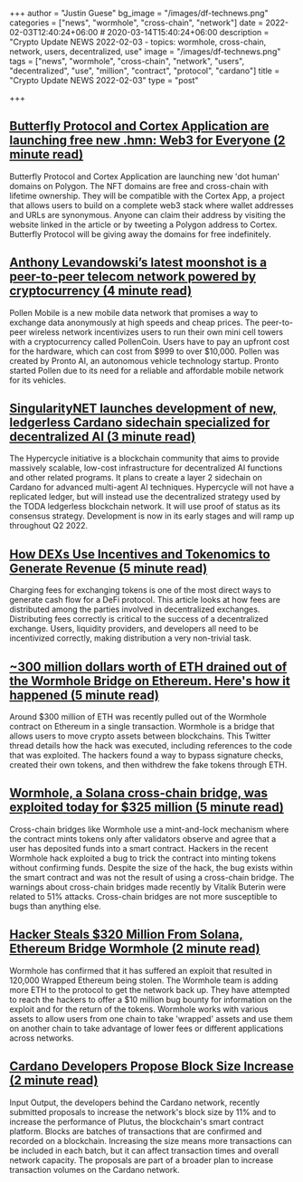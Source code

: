 +++
author = "Justin Guese"
bg_image = "/images/df-technews.png"
categories = ["news", "wormhole", "cross-chain", "network"]
date = 2022-02-03T12:40:24+06:00 # 2020-03-14T15:40:24+06:00
description = "Crypto Update NEWS 2022-02-03 - topics: wormhole, cross-chain, network, users, decentralized, use"
image = "/images/df-technews.png"
tags = ["news", "wormhole", "cross-chain", "network", "users", "decentralized", "use", "million", "contract", "protocol", "cardano"]
title = "Crypto Update NEWS 2022-02-03"
type = "post"

+++

## [Butterfly Protocol and Cortex Application are launching free new .hmn: Web3 for Everyone (2 minute read)](https://www.prnewswire.com/news-releases/butterfly-protocol-and-cortex-application-are-launching-free-new-hmn-web3-for-everyone-301472910.html)

Butterfly Protocol and Cortex Application are launching new 'dot human' domains on Polygon. The NFT domains are free and cross-chain with lifetime ownership. They will be compatible with the Cortex App, a project that allows users to build on a complete web3 stack where wallet addresses and URLs are synonymous. Anyone can claim their address by visiting the website linked in the article or by tweeting a Polygon address to Cortex. Butterfly Protocol will be giving away the domains for free indefinitely.

## [Anthony Levandowski’s latest moonshot is a peer-to-peer telecom network powered by cryptocurrency (4 minute read)](https://techcrunch.com/2022/02/02/anthony-levandowskis-latest-moonshot-is-a-peer-to-peer-telecom-network-powered-by-cryptocurrency/)

Pollen Mobile is a new mobile data network that promises a way to exchange data anonymously at high speeds and cheap prices. The peer-to-peer wireless network incentivizes users to run their own mini cell towers with a cryptocurrency called PollenCoin. Users have to pay an upfront cost for the hardware, which can cost from $999 to over $10,000. Pollen was created by Pronto AI, an autonomous vehicle technology startup. Pronto started Pollen due to its need for a reliable and affordable mobile network for its vehicles.

## [SingularityNET launches development of new, ledgerless Cardano sidechain specialized for decentralized AI (3 minute read)](https://cryptobuzz.co.uk/2022/02/03/singularitynet-launches-development-of-new-ledgerless-cardano-sidechain-specialized-for-decentralized-ai/)

The Hypercycle initiative is a blockchain community that aims to provide massively scalable, low-cost infrastructure for decentralized AI functions and other related programs. It plans to create a layer 2 sidechain on Cardano for advanced multi-agent AI techniques. Hypercycle will not have a replicated ledger, but will instead use the decentralized strategy used by the TODA ledgerless blockchain network. It will use proof of status as its consensus strategy. Development is now in its early stages and will ramp up throughout Q2 2022.

## [How DEXs Use Incentives and Tokenomics to Generate Revenue (5 minute read)](https://thedefiant.io/intotheblock-how-dexs-use-incentives-and-tokenomics-to-generate-revenue/)

Charging fees for exchanging tokens is one of the most direct ways to generate cash flow for a DeFi protocol. This article looks at how fees are distributed among the parties involved in decentralized exchanges. Distributing fees correctly is critical to the success of a decentralized exchange. Users, liquidity providers, and developers all need to be incentivized correctly, making distribution a very non-trivial task.

## [~300 million dollars worth of ETH drained out of the Wormhole Bridge on Ethereum. Here's how it happened (5 minute read)](https://twitter.com/kelvinfichter/status/1489041221947375616)

Around $300 million of ETH was recently pulled out of the Wormhole contract on Ethereum in a single transaction. Wormhole is a bridge that allows users to move crypto assets between blockchains. This Twitter thread details how the hack was executed, including references to the code that was exploited. The hackers found a way to bypass signature checks, created their own tokens, and then withdrew the fake tokens through ETH.

## [Wormhole, a Solana cross-chain bridge, was exploited today for $325 million (5 minute read)](https://twitter.com/jonwu_/status/1489062401597079554)

Cross-chain bridges like Wormhole use a mint-and-lock mechanism where the contract mints tokens only after validators observe and agree that a user has deposited funds into a smart contract. Hackers in the recent Wormhole hack exploited a bug to trick the contract into minting tokens without confirming funds. Despite the size of the hack, the bug exists within the smart contract and was not the result of using a cross-chain bridge. The warnings about cross-chain bridges made recently by Vitalik Buterin were related to 51% attacks. Cross-chain bridges are not more susceptible to bugs than anything else.

## [Hacker Steals $320 Million From Solana, Ethereum Bridge Wormhole (2 minute read)](https://decrypt.co/91899/hacker-steals-320-million-solana-ethereum-bridge-wormhole)

Wormhole has confirmed that it has suffered an exploit that resulted in 120,000 Wrapped Ethereum being stolen. The Wormhole team is adding more ETH to the protocol to get the network back up. They have attempted to reach the hackers to offer a $10 million bug bounty for information on the exploit and for the return of the tokens. Wormhole works with various assets to allow users from one chain to take 'wrapped' assets and use them on another chain to take advantage of lower fees or different applications across networks.

## [Cardano Developers Propose Block Size Increase (2 minute read)](https://www.coindesk.com/tech/2022/02/02/cardano-developers-proposes-block-size-increase/)

Input Output, the developers behind the Cardano network, recently submitted proposals to increase the network's block size by 11% and to increase the performance of Plutus, the blockchain's smart contract platform. Blocks are batches of transactions that are confirmed and recorded on a blockchain. Increasing the size means more transactions can be included in each batch, but it can affect transaction times and overall network capacity. The proposals are part of a broader plan to increase transaction volumes on the Cardano network.

